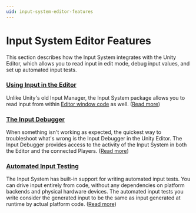 ```yaml
---
uid: input-system-editor-features
---
```

# Input System Editor Features

This section describes how the Input System integrates with the Unity Editor, which allows you to read input in edit mode, debug input values, and set up automated input tests.

### [Using Input in the Editor](UseInEditor.md)

Unlike Unity's old Input Manager, the Input System package allows you to read input  from within [Editor window code](https://docs.unity3d.com/Manual/editor-EditorWindows.html) as well. ([Read more](UseInEditor.md))

### [The Input Debugger](Debugging.md)

When something isn't working as expected, the quickest way to troubleshoot what's wrong is the Input Debugger in the Unity Editor. The Input Debugger provides access to the activity of the Input System in both the Editor and the connected Players. ([Read more](Debugging.md))

### [Automated Input Testing](Testing.md)

The Input System has built-in support for writing automated input tests. You can drive input entirely from code, without any dependencies on platform backends and physical hardware devices. The automated input tests you write consider the generated input to be the same as input generated at runtime by actual platform code. ([Read more](Testing.md))
